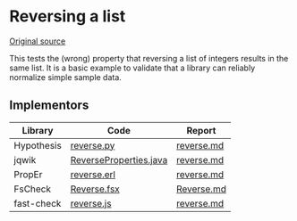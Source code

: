 # Reversing a list

[Original source](https://github.com/mc-imperial/hypothesis-ecoop-2020-artifact/tree/master/smartcheck-benchmarks/evaluations/reverse)

This tests the (wrong) property that reversing a list of integers results in the same list.
It is a basic example to validate that a library can reliably normalize simple sample data.

## Implementors

| Library    | Code                                                                                                   | Report                                                        |
| ---------- | ------------------------------------------------------------------------------------------------------ | ------------------------------------------------------------- |
| Hypothesis | [reverse.py](/pbt-libraries/hypothesis/challenges/reverse.py)                                          | [reverse.md](/pbt-libraries/hypothesis/challenges/reverse.md) |
| jqwik      | [ReverseProperties.java](/pbt-libraries/jqwik/src/test/java/challenges/reverse/ReverseProperties.java) | [reverse.md](/pbt-libraries/jqwik/reports/reverse.md)         |
| PropEr     | [reverse.erl](/pbt-libraries/proper/challenges/reverse.erl)                                            | [reverse.md](/pbt-libraries/proper/challenges/reverse.md)     |
| FsCheck    | [Reverse.fsx](/pbt-libraries/fscheck/challenges/Reverse.fsx)                                           | [Reverse.md](/pbt-libraries/fscheck/challenges/Reverse.md)    |
| fast-check | [reverse.js](/pbt-libraries/fast-check/challenges/reverse.js)                                          | [reverse.md](/pbt-libraries/fast-check/reports/reverse.md)    |
